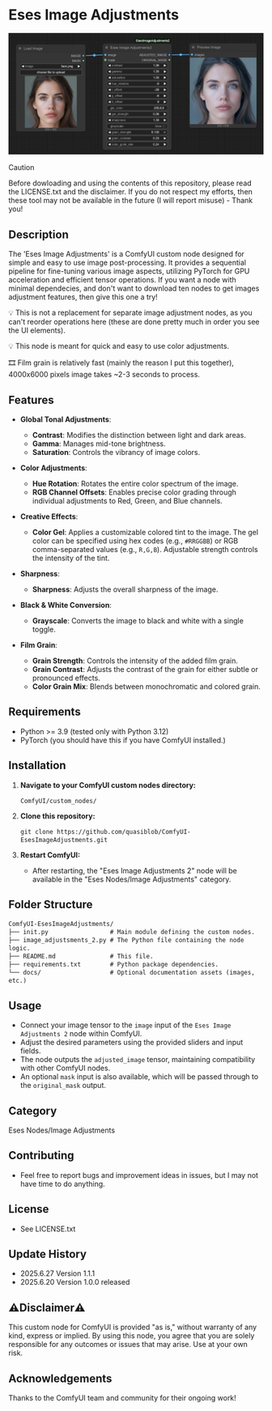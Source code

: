 # Eses Image Adjustments

![Eses Image Adjustments Node Screenshot](docs/image_adjustments.png)


> [!CAUTION]
> Before dowloading and using the contents of this repository, please read the LICENSE.txt and the disclaimer.
> If you do not respect my efforts, then these tool may not be available in the future (I will report misuse) - Thank you!


## Description

The 'Eses Image Adjustments' is a ComfyUI custom node designed for simple and easy to use image post-processing. It provides a sequential pipeline for fine-tuning various image aspects, utilizing PyTorch for GPU acceleration and efficient tensor operations. If you want a node with minimal dependecies, and don't want to download ten nodes to get images adjustment features, then give this one a try! 

💡 This is not a replacement for separate image adjustment nodes, as you can't reorder operations here (these are done pretty much in order you see the UI elements). 

💡 This node is meant for quick and easy to use color adjustments. 

🎞️ Film grain is relatively fast (mainly the reason I put this together), 4000x6000 pixels image takes ~2-3 seconds to process.


## Features

* **Global Tonal Adjustments**:
    * **Contrast**: Modifies the distinction between light and dark areas.
    * **Gamma**: Manages mid-tone brightness.
    * **Saturation**: Controls the vibrancy of image colors.

* **Color Adjustments**:
    * **Hue Rotation**: Rotates the entire color spectrum of the image.
    * **RGB Channel Offsets**: Enables precise color grading through individual adjustments to Red, Green, and Blue channels.

* **Creative Effects**:
    * **Color Gel**: Applies a customizable colored tint to the image. The gel color can be specified using hex codes (e.g., `#RRGGBB`) or RGB comma-separated values (e.g., `R,G,B`). Adjustable strength controls the intensity of the tint.

* **Sharpness**:
    * **Sharpness**: Adjusts the overall sharpness of the image.

* **Black & White Conversion**:
    * **Grayscale**: Converts the image to black and white with a single toggle.

* **Film Grain**:
    * **Grain Strength**: Controls the intensity of the added film grain.
    * **Grain Contrast**: Adjusts the contrast of the grain for either subtle or pronounced effects.
    * **Color Grain Mix**: Blends between monochromatic and colored grain.


## Requirements

* Python >= 3.9  (tested only with Python 3.12)
* PyTorch (you should have this if you have ComfyUI installed.)


## Installation

1.  **Navigate to your ComfyUI custom nodes directory:**
    ```
    ComfyUI/custom_nodes/
    ```

2.  **Clone this repository:**
    ```
    git clone https://github.com/quasiblob/ComfyUI-EsesImageAdjustments.git
    ```

3.  **Restart ComfyUI:**
    * After restarting, the "Eses Image Adjustments 2" node will be available in the "Eses Nodes/Image Adjustments" category.



## Folder Structure

```
ComfyUI-EsesImageAdjustments/
├── init.py                 # Main module defining the custom nodes.
├── image_adjustsments_2.py # The Python file containing the node logic.
├── README.md               # This file.
├── requirements.txt        # Python package dependencies.
└── docs/                   # Optional documentation assets (images, etc.)
```


## Usage

* Connect your image tensor to the `image` input of the `Eses Image Adjustments 2` node within ComfyUI.
* Adjust the desired parameters using the provided sliders and input fields.
* The node outputs the `adjusted_image` tensor, maintaining compatibility with other ComfyUI nodes.
* An optional `mask` input is also available, which will be passed through to the `original_mask` output.


## Category

Eses Nodes/Image Adjustments


## Contributing

- Feel free to report bugs and improvement ideas in issues, but I may not have time to do anything.


## License

- See LICENSE.txt


## Update History

* 2025.6.27 Version 1.1.1
* 2025.6.20 Version 1.0.0 released


## ⚠️Disclaimer⚠️

This custom node for ComfyUI is provided "as is," without warranty of any kind, express or implied. By using this node, you agree that you are solely responsible for any outcomes or issues that may arise. Use at your own risk.


## Acknowledgements

Thanks to the ComfyUI team and community for their ongoing work!